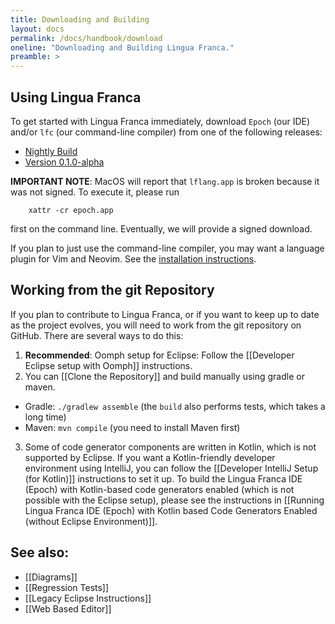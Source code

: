 ```yaml
---
title: Downloading and Building
layout: docs
permalink: /docs/handbook/download
oneline: "Downloading and Building Lingua Franca."
preamble: >
---
```

## Using Lingua Franca
To get started with Lingua Franca immediately, download `Epoch` (our IDE) and/or `lfc` (our command-line compiler) from one of the following releases:
* [Nightly Build](https://github.com/lf-lang/lingua-franca/releases/tag/nightly)
* [Version 0.1.0-alpha](https://github.com/lf-lang/lingua-franca/releases/tag/v0.1.0-alpha)

**IMPORTANT NOTE**: MacOS will report that `lflang.app` is broken because it was not signed. To execute it, please run
```
    xattr -cr epoch.app
```
first on the command line. Eventually, we will provide a signed download.

If you plan to just use the command-line compiler, you may want a language plugin for Vim and Neovim.
See the [installation instructions](https://github.com/lf-lang/lingua-franca.vim).

## Working from the git Repository
If you plan to contribute to Lingua Franca, or if you want to keep up to date as the project evolves, you will need to work from the git repository on GitHub. There are several ways to do this:
1. **Recommended**: Oomph setup for Eclipse: Follow the [[Developer Eclipse setup with Oomph]] instructions.
2. You can [[Clone the Repository]] and build manually using gradle or maven.
  * Gradle: `./gradlew assemble` (the `build` also performs tests, which takes a long time)
  * Maven: `mvn compile` (you need to install Maven first)
3. Some of code generator components are written in Kotlin, which is not supported by Eclipse. If you want a Kotlin-friendly developer environment using IntelliJ, you can follow the [[Developer IntelliJ Setup (for Kotlin)]] instructions to set it up. To build the Lingua Franca IDE (Epoch) with Kotlin-based code generators enabled (which is not possible with the Eclipse setup), please see the instructions in [[Running Lingua Franca IDE (Epoch) with Kotlin based Code Generators Enabled (without Eclipse Environment)]].

## See also:
- [[Diagrams]]
- [[Regression Tests]]
- [[Legacy Eclipse Instructions]]
- [[Web Based Editor]]